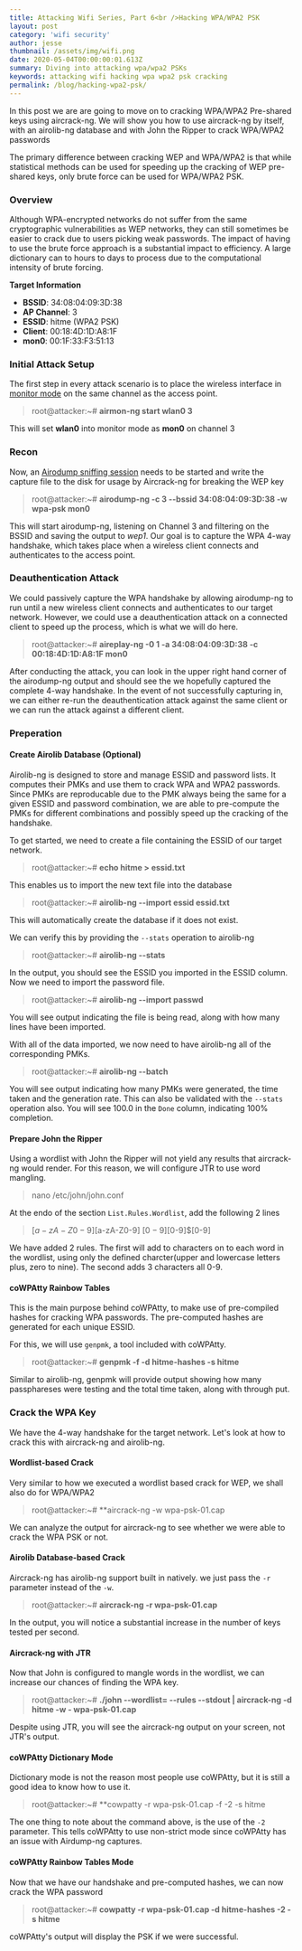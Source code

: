 ```yaml
---
title: Attacking Wifi Series, Part 6<br />Hacking WPA/WPA2 PSK
layout: post
category: 'wifi security'
author: jesse
thumbnail: /assets/img/wifi.png
date: 2020-05-04T00:00:00:01.613Z
summary: Diving into attacking wpa/wpa2 PSKs
keywords: attacking wifi hacking wpa wpa2 psk cracking
permalink: /blog/hacking-wpa2-psk/
---
```


In this post we are are going to move on to cracking WPA/WPA2 Pre-shared keys using aircrack-ng.  We will show you how to use aircrack-ng by itself, with an airolib-ng database and with John the Ripper to crack WPA/WPA2 passwords

The primary difference between cracking WEP and WPA/WPA2 is that while statistical methods can be used for speeding up the cracking of WEP pre-shared keys, only brute force can be used for WPA/WPA2 PSK.

### Overview

Although WPA-encrypted networks do not suffer from the same cryptographic vulnerabilities as WEP networks, they can still sometimes be easier to crack due to users picking weak passwords.  The impact of having to use the brute force approach is a substantial impact to efficiency.  A large dictionary can to hours to days to process due to the computational intensity of brute forcing.

**Target Information**
* **BSSID**: 34:08:04:09:3D:38
* **AP Channel**: 3
* **ESSID**: hitme (WPA2 PSK)
* **Client**: 00:18:4D:1D:A8:1F
* **mon0**: 00:1F:33:F3:51:13

### Initial Attack Setup

The first step in every attack scenario is to place the wireless interface in [monitor mode](https://lesperance.io/attacking-wifi-commands#monitor-mode) on the same channel as the access point.

> root@attacker:~# **airmon-ng start wlan0 3**

This will set **wlan0** into monitor mode as **mon0** on channel 3

### Recon

Now, an [Airodump sniffing session](https://lesperance.io/attacking-wifi-commands#scanning-networks) needs to be started and write the capture file to the disk for usage by Aircrack-ng for breaking the WEP key

> root@attacker:~# **airodump-ng -c 3 --bssid 34:08:04:09:3D:38 -w wpa-psk mon0**

This will start airodump-ng, listening on Channel 3 and filtering on the BSSID and saving the output to *wep1*.  Our goal is to capture the WPA 4-way handshake, which takes place when a wireless client connects and authenticates to the access point.

### Deauthentication Attack

We could passively capture the WPA handshake by allowing airodump-ng to run until a new wireless client connects and authenticates to our target network.  However, we could use a deauthentication attack on a connected client to speed up the process, which is what we will do here.

> root@attacker:~# **aireplay-ng -0 1 -a 34:08:04:09:3D:38 -c 00:18:4D:1D:A8:1F mon0**

After conducting the attack, you can look in the upper right hand corner of the airodump-ng output and should see the we hopefully captured the complete 4-way handshake.  In the event of not successfully capturing in, we can either re-run the deauthentication attack against the same client or we can run the attack against a different client.

### Preperation
#### Create Airolib Database (Optional)

Airolib-ng is designed to store and manage ESSID and password lists.  It computes their PMKs and use them to crack WPA and WPA2 passwords.  Since PMKs are reproducable due to the PMK always being the same for a given ESSID and password combination, we are able to pre-compute the PMKs for different combinations and possibly speed up the cracking of the handshake.

To get started, we need to create a file containing the ESSID of our target network.

> root@attacker:~# **echo hitme > essid.txt**

This enables us to import the new text file into the database

> root@attacker:~# **airolib-ng <dbName> --import essid essid.txt**

This will automatically create the database if it does not exist.

We can verify this by providing the `--stats` operation to airolib-ng

> root@attacker:~# **airolib-ng <dbName> --stats**

In the output, you should see the ESSID you imported in the ESSID column.  Now we need to import the password file.

> root@attacker:~# **airolib-ng <dbName> --import passwd <wordlist>**

You will see output indicating the file is being read, along with how many lines have been imported.

With all of the data imported, we now need to have airolib-ng all of the corresponding PMKs.

> root@attacker:~# **airolib-ng <dbName> --batch**

You will see output indicating how many PMKs were generated, the time taken and the generation rate.  This can also be validated with the `--stats` operation also.  You will see 100.0 in the `Done` column, indicating 100% completion.

#### Prepare John the Ripper

Using a wordlist with John the Ripper will not yield any results that aircrack-ng would render.  For this reason, we will configure JTR to use word mangling.

> nano /etc/john/john.conf

At the endo of the section `List.Rules.Wordlist`, add the following 2 lines

> $[a-zA-Z0-9]$[a-zA-Z0-9]
> $[0-9]$[0-9]$[0-9]

We have added 2 rules.  The first will add to characters on to each word in the wordlist, using only the defined charcter(upper and lowercase letters plus, zero to nine).  The second adds 3 characters all 0-9.

#### coWPAtty Rainbow Tables

This is the main purpose behind coWPAtty, to make use of pre-compiled hashes for cracking WPA passwords.  The pre-computed hashes are generated for each unique ESSID.

For this, we will use `genpmk`, a tool included with coWPAtty.

> root@attacker:~# **genpmk -f <wordlist> -d hitme-hashes -s hitme**

Similar to airolib-ng, genpmk will provide output showing how many passphareses were testing and the total time taken, along with through put.

### Crack the WPA Key

We have the 4-way handshake for the target network.  Let's look at how to crack this with aircrack-ng and airolib-ng.
#### Wordlist-based Crack

Very similar to how we executed a wordlist based crack for WEP, we shall also do for WPA/WPA2

> root@attacker:~# **aircrack-ng -w <worldlist> wpa-psk-01.cap

We can analyze the output for aircrack-ng to see whether we were able to crack the WPA PSK or not.

#### Airolib Database-based Crack

Aircrack-ng has airolib-ng support built in natively.  we just pass the `-r` parameter instead of the `-w`.

> root@attacker:~# **aircrack-ng -r <dbName> wpa-psk-01.cap**

In the output, you will notice a substantial increase in the number of keys tested per second.

#### Aircrack-ng with JTR

Now that John is configured to mangle words in the wordlist, we can increase our chances of finding the WPA key.

> root@attacker:~# **./john --wordlist=<wordlist> --rules --stdout | aircrack-ng -d hitme -w - wpa-psk-01.cap**

Despite using JTR, you will see the aircrack-ng output on your screen, not JTR's output.

#### coWPAtty Dictionary Mode

Dictionary mode is not the reason most people use coWPAtty, but it is still a good idea to know how to use it.

> root@attacker:~# **cowpatty -r wpa-psk-01.cap -f <wordlist> -2 -s hitme

The one thing to note about the command above, is the use of the `-2` parameter.  This tells coWPAtty to use non-strict mode since coWPAtty has an issue with Airdump-ng captures.

#### coWPAtty Rainbow Tables Mode

Now that we have our handshake and pre-computed hashes, we can now crack the WPA password

> root@attacker:~# **cowpatty -r wpa-psk-01.cap -d hitme-hashes -2 -s hitme**

coWPAtty's output will display the PSK if we were successful.
